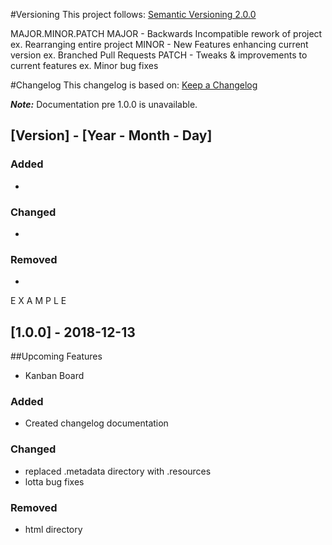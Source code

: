 #Versioning
This project follows: [Semantic Versioning 2.0.0](https://semver.org) 

MAJOR.MINOR.PATCH
MAJOR - Backwards Incompatible rework of project ex. Rearranging entire project
MINOR - New Features enhancing current version ex. Branched Pull Requests
PATCH - Tweaks & improvements to current features ex. Minor bug fixes


#Changelog
This changelog is based on:  [Keep a Changelog](https://keepachangelog.com/en/1.0.0/)

***Note:*** Documentation pre 1.0.0 is unavailable.
## [Version] - [Year - Month - Day]
### Added
- 
### Changed
- 
### Removed
- 

E X A M P L E

## [1.0.0] - 2018-12-13
##Upcoming Features
- Kanban Board

### Added
- Created changelog documentation
### Changed
- replaced .metadata directory with .resources
- lotta bug fixes
### Removed
- html directory
